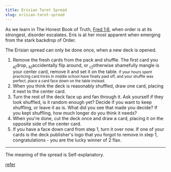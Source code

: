 ```yaml
---
title: Erisian Tarot Spread
slug: erisian-tarot-spread
---
```


As we learn in The Honest Book of Truth, [Fred 1:6](/principia/#00046), when order is at its strongest, disorder escalates. Eris is at her most apparent when emerging from the stark backdrop of Order.

The Erisian spread can only be done once, when a new deck is opened.

1. Remove the fresh cards from the pack and shuffle. The first card you <sub>a]</sub>drop, <sub>b]</sub>accidentally flip around, or <sub>c]</sub>otherwise shamefully mangle is your center card, remove it and set it on the table. <small>If your hours spent practicing card tricks in middle school have finally paid off, and your shuffle was perfect, place a card face down on the table instead.</small>
2. When you think the deck is reasonably shuffled, draw one card, placing it next to the center card.
3. Turn the rest of the deck face up and fan through it. Ask yourself if they look shuffled, is it random enough yet? Decide if you want to keep shuffling, or leave it as is. What did you see that made you decide? If you kept shuffling, how much longer do you think it needs?
4. When you're done, cut the deck once and draw a card, placing it on the opposite side of the center card.
5. If you have a face down card from step 1, turn it over now. If one of your cards is the deck publisher's logo that you forgot to remove in step 1, congratulations - you are the lucky winner of 2 flax.

-----

The meaning of the spread is Self-explanatory.

<a class="next" href="/tarot">refer</a>
